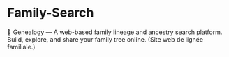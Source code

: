 # Family-Search
🌳 Genealogy — A web-based family lineage and ancestry search platform. Build, explore, and share your family tree online. (Site web de lignée familiale.)
